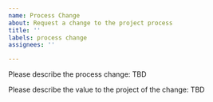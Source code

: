 ```yaml
---
name: Process Change
about: Request a change to the project process
title: ''
labels: process change
assignees: ''

---
```


Please describe the process change:
TBD

Please describe the value to the project of the change:
TBD
